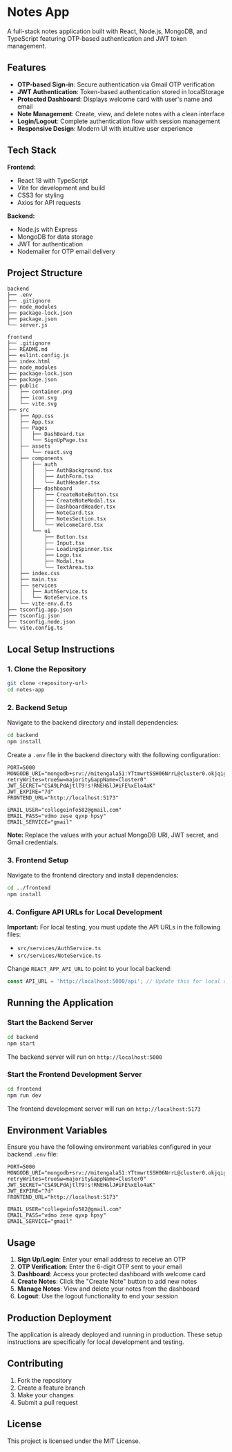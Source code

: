 # Notes App

A full-stack notes application built with React, Node.js, MongoDB, and TypeScript featuring OTP-based authentication and JWT token management.

## Features

- **OTP-based Sign-in**: Secure authentication via Gmail OTP verification
- **JWT Authentication**: Token-based authentication stored in localStorage
- **Protected Dashboard**: Displays welcome card with user's name and email
- **Note Management**: Create, view, and delete notes with a clean interface
- **Login/Logout**: Complete authentication flow with session management
- **Responsive Design**: Modern UI with intuitive user experience

## Tech Stack

**Frontend:**
- React 18 with TypeScript
- Vite for development and build
- CSS3 for styling
- Axios for API requests

**Backend:**
- Node.js with Express
- MongoDB for data storage
- JWT for authentication
- Nodemailer for OTP email delivery

## Project Structure

```
backend
├── .env
├── .gitignore
├── node_modules
├── package-lock.json
├── package.json
└── server.js

frontend
├── .gitignore
├── README.md
├── eslint.config.js
├── index.html
├── node_modules
├── package-lock.json
├── package.json
├── public
│   ├── container.png
│   ├── icon.svg
│   └── vite.svg
├── src
│   ├── App.css
│   ├── App.tsx
│   ├── Pages
│   │   ├── DashBoard.tsx
│   │   └── SignUpPage.tsx
│   ├── assets
│   │   └── react.svg
│   ├── components
│   │   ├── auth
│   │   │   ├── AuthBackground.tsx
│   │   │   ├── AuthForm.tsx
│   │   │   └── AuthHeader.tsx
│   │   ├── dashboard
│   │   │   ├── CreateNoteButton.tsx
│   │   │   ├── CreateNoteModal.tsx
│   │   │   ├── DashboardHeader.tsx
│   │   │   ├── NoteCard.tsx
│   │   │   ├── NotesSection.tsx
│   │   │   └── WelcomeCard.tsx
│   │   └── ui
│   │       ├── Button.tsx
│   │       ├── Input.tsx
│   │       ├── LoadingSpinner.tsx
│   │       ├── Logo.tsx
│   │       ├── Modal.tsx
│   │       └── TextArea.tsx
│   ├── index.css
│   ├── main.tsx
│   ├── services
│   │   ├── AuthService.ts
│   │   └── NoteService.ts
│   └── vite-env.d.ts
├── tsconfig.app.json
├── tsconfig.json
├── tsconfig.node.json
└── vite.config.ts
```

## Local Setup Instructions

### 1. Clone the Repository

```bash
git clone <repository-url>
cd notes-app
```

### 2. Backend Setup

Navigate to the backend directory and install dependencies:

```bash
cd backend
npm install
```

Create a `.env` file in the backend directory with the following configuration:

```env
PORT=5000
MONGODB_URI="mongodb+srv://mitengala51:YTtmwrtSSH06NrrL@cluster0.okjqigr.mongodb.net/?retryWrites=true&w=majority&appName=Cluster0"
JWT_SECRET="CSA9LPdAjtlT9!s!RNEH&lJ#iFE%xElo4aK"
JWT_EXPIRE="7d"
FRONTEND_URL="http://localhost:5173"

EMAIL_USER="collegeinfo582@gmail.com"
EMAIL_PASS="vdmo zese qyxp hpsy"
EMAIL_SERVICE="gmail"
```

**Note:** Replace the values with your actual MongoDB URI, JWT secret, and Gmail credentials.

### 3. Frontend Setup

Navigate to the frontend directory and install dependencies:

```bash
cd ../frontend
npm install
```

### 4. Configure API URLs for Local Development

**Important:** For local testing, you must update the API URLs in the following files:

- `src/services/AuthService.ts`
- `src/services/NoteService.ts`

Change `REACT_APP_API_URL` to point to your local backend:

```typescript
const API_URL = 'http://localhost:5000/api'; // Update this for local development
```

## Running the Application

### Start the Backend Server

```bash
cd backend
npm start
```

The backend server will run on `http://localhost:5000`

### Start the Frontend Development Server

```bash
cd frontend
npm run dev
```

The frontend development server will run on `http://localhost:5173`

## Environment Variables

Ensure you have the following environment variables configured in your backend `.env` file:

```env
PORT=5000
MONGODB_URI="mongodb+srv://mitengala51:YTtmwrtSSH06NrrL@cluster0.okjqigr.mongodb.net/?retryWrites=true&w=majority&appName=Cluster0"
JWT_SECRET="CSA9LPdAjtlT9!s!RNEH&lJ#iFE%xElo4aK"
JWT_EXPIRE="7d"
FRONTEND_URL="http://localhost:5173"

EMAIL_USER="collegeinfo582@gmail.com"
EMAIL_PASS="vdmo zese qyxp hpsy"
EMAIL_SERVICE="gmail"
```

## Usage

1. **Sign Up/Login**: Enter your email address to receive an OTP
2. **OTP Verification**: Enter the 6-digit OTP sent to your email
3. **Dashboard**: Access your protected dashboard with welcome card
4. **Create Notes**: Click the "Create Note" button to add new notes
5. **Manage Notes**: View and delete your notes from the dashboard
6. **Logout**: Use the logout functionality to end your session

## Production Deployment

The application is already deployed and running in production. These setup instructions are specifically for local development and testing.

## Contributing

1. Fork the repository
2. Create a feature branch
3. Make your changes
4. Submit a pull request

## License

This project is licensed under the MIT License.